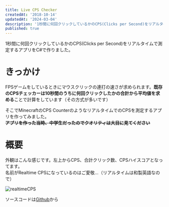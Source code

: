 ```yaml
---
title: Live CPS Checker
createdAt: '2018-10-14'
updatedAt: '2024-03-04'
description: '1秒間に何回クリックしているかのCPS(Clicks per Second)をリアルタイムで測定するアプリを作りました。'
published: true
---
```


1秒間に何回クリックしているかのCPS(Clicks per Second)をリアルタイムで測定するアプリをC#で作りました。

# きっかけ

FPSゲームをしているときにマウスクリックの連打の速さが求められます。**既存のCPSチェッカーは10秒間のうちに何回クリックしたかの合計から平均値を求める**ことで計算をしています（その方式が多いです）

そこでMinecraftのCPS CounterのようなリアルタイムでのCPSを測定するアプリを作ってみました。  
**~~アプリを作った当時、中学生だったのでクオリティは大目に見てください~~**

# 概要

外観はこんな感じです。左上からCPS、合計クリック数、CPSハイスコアとなってます。  
名前がRealtime CPSになっているのはご愛敬…（リアルタイムは和製英語なので）

![realtimeCPS](/images/live-cps-checker/realtimeCPS.png)

ソースコードは[Github](https://github.com/batora9/realtimeCPS)から